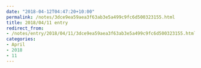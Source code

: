 ```yaml
---
date: "2018-04-12T04:47:20+10:00"
permalink: /notes/3dce9ea59aea3f63ab3e5a499c9fc6d500323155.html
title: 2018/04/11 entry
redirect_from:
- /notes/entry/2018/04/11/3dce9ea59aea3f63ab3e5a499c9fc6d500323155.html
categories:
- April
- 2018
- 11
---
```

